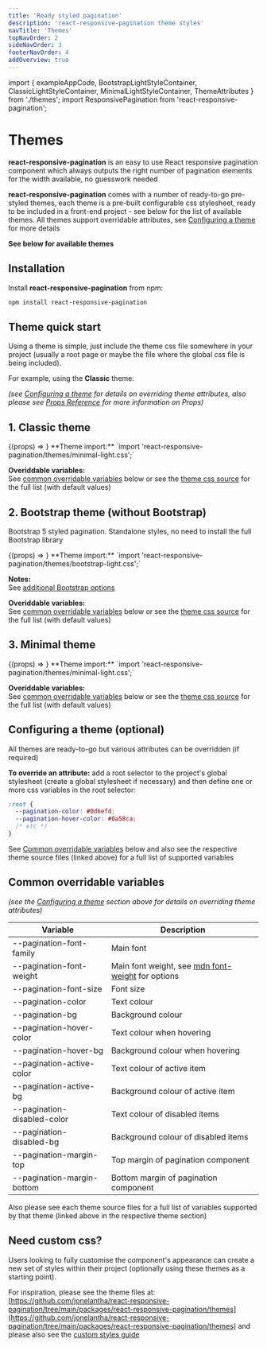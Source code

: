 ```yaml
---
title: 'Ready styled pagination'
description: 'react-responsive-pagination theme styles'
navTitle: 'Themes'
topNavOrder: 2
sideNavOrder: 3
footerNavOrder: 4
addOverview: true
---
```


import { exampleAppCode, BootstrapLightStyleContainer, ClassicLightStyleContainer, MinimalLightStyleContainer, ThemeAttributes } from './themes';
import ResponsivePagination from 'react-responsive-pagination';

# Themes

**react-responsive-pagination** is an easy to use React responsive pagination component which always outputs the right number of pagination elements for the width available, no guesswork needed

**react-responsive-pagination** comes with a number of ready-to-go pre-styled themes, each theme is a pre-built configurable css stylesheet, ready to be included in a front-end project - see below for the list of available themes. All themes support overridable attributes, see [Configuring a theme](#configuring-a-theme-optional) for more details

**See below for available themes**

## Installation

Install **react-responsive-pagination** from npm:

```bash
npm install react-responsive-pagination
```

## Theme quick start

Using a theme is simple, just include the theme css file somewhere in your project (usually a root page or maybe the file where the global css file is being included).

For example, using the **Classic** theme:

<CodeBlock code={exampleAppCode} language='jsx' title='MyApp.js'/>

_(see [Configuring a theme](#configuring-a-theme-optional) for details on overriding theme attributes, also please see [Props Reference](/props) for more information on Props)_

## 1. Classic theme

<ClassicLightStyleContainer hasBorder>
  {(props) => <ResponsivePagination {...props} />}
</ClassicLightStyleContainer>

<ThemeAttributes>
**Theme import:**  
`import 'react-responsive-pagination/themes/minimal-light.css';`

**Overiddable variables:**  
See [common overridable variables](#common-overridable-variables) below or see the [theme css source](https://raw.githubusercontent.com/jonelantha/react-responsive-pagination/main/packages/react-responsive-pagination/themes/classic-light.css) for the full list (with default values)
</ThemeAttributes>

## 2. Bootstrap theme (without Bootstrap)

Bootstrap 5 styled pagination. Standalone styles, no need to install the full Bootstrap library

<BootstrapLightStyleContainer hasBorder>
  {(props) => <ResponsivePagination {...props} />}
</BootstrapLightStyleContainer>

<ThemeAttributes>
**Theme import:**  
`import 'react-responsive-pagination/themes/bootstrap-light.css';`

**Notes:**  
See [additional Bootstrap options](https://react-responsive-pagination.elantha.com/bootstrap-pagination/#options)

**Overiddable variables:**  
See [common overridable variables](#common-overridable-variables) below or see the [theme css source](https://raw.githubusercontent.com/jonelantha/react-responsive-pagination/main/packages/react-responsive-pagination/themes/bootstrap-light.css) for the full list (with default values)
</ThemeAttributes>

## 3. Minimal theme

<MinimalLightStyleContainer hasBorder>
  {(props) => <ResponsivePagination {...props} />}
</MinimalLightStyleContainer>

<ThemeAttributes>
**Theme import:**  
`import 'react-responsive-pagination/themes/minimal-light.css';`

**Overiddable variables:**  
See [common overridable variables](#common-overridable-variables) below or see the [theme css source](https://raw.githubusercontent.com/jonelantha/react-responsive-pagination/main/packages/react-responsive-pagination/themes/minimal-light.css) for the full list (with default values)
</ThemeAttributes>

## Configuring a theme (optional)

All themes are ready-to-go but various attributes can be overridden (if required)

**To override an attribute:** add a root selector to the project's global stylesheet (create a global stylesheet if necessary) and then define one or more css variables in the root selector:

```css
:root {
  --pagination-color: #0d6efd;
  --pagination-hover-color: #0a58ca;
  /* etc */
}
```

See [Common overridable variables](#common-overridable-variables) below and also see the respective theme source files (linked above) for a full list of supported variables

## Common overridable variables

_(see the [Configuring a theme](#configuring-a-theme-optional) section above for details on overriding theme attributes)_

| Variable                    | Description                                                                                                       |
| --------------------------- | ----------------------------------------------------------------------------------------------------------------- |
| --pagination-font-family    | Main font                                                                                                         |
| --pagination-font-weight    | Main font weight, see [mdn font-weight](https://developer.mozilla.org/en-US/docs/Web/CSS/font-weight) for options |
| --pagination-font-size      | Font size                                                                                                         |
| --pagination-color          | Text colour                                                                                                       |
| --pagination-bg             | Background colour                                                                                                 |
| --pagination-hover-color    | Text colour when hovering                                                                                         |
| --pagination-hover-bg       | Background colour when hovering                                                                                   |
| --pagination-active-color   | Text colour of active item                                                                                        |
| --pagination-active-bg      | Background colour of active item                                                                                  |
| --pagination-disabled-color | Text colour of disabled items                                                                                     |
| --pagination-disabled-bg    | Background colour of disabled items                                                                               |
| --pagination-margin-top     | Top margin of pagination component                                                                                |
| --pagination-margin-bottom  | Bottom margin of pagination component                                                                             |

Also please see each theme source files for a full list of variables supported by that theme (linked above in the respective theme section)

## Need custom css?

Users looking to fully customise the component's appearance can create a new set of styles within their project (optionally using these themes as a starting point).

For inspiration, please see the theme files at: [https://github.com/jonelantha/react-responsive-pagination/tree/main/packages/react-responsive-pagination/themes](https://github.com/jonelantha/react-responsive-pagination/tree/main/packages/react-responsive-pagination/themes) and please also see the [custom styles guide](/custom-styled-pagination)
